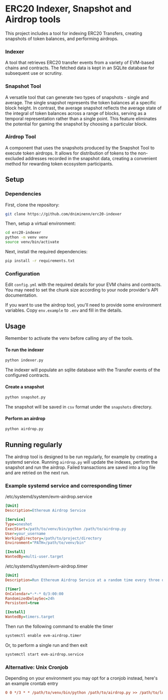 # ERC20 Indexer, Snapshot and Airdrop tools

This project includes a tool for indexing ERC20 Transfers, creating snapshots of token balances, and performing airdrops.

### Indexer
A tool that retrieves ERC20 transfer events from a variety of EVM-based chains and contracts. The fetched data is kept in an SQLite database for subsequent use or scrutiny.

### Snapshot Tool
A versatile tool that can generate two types of snapshots - single and average. The single snapshot represents the token balances at a specific block height. In contrast, the average snapshot reflects the average state of the integral of token balances across a range of blocks, serving as a temporal representation rather than a single point. This feature eliminates the potential for gaming the snapshot by choosing a particular block.

### Airdrop Tool
A component that uses the snapshots produced by the Snapshot Tool to execute token airdrops. It allows for distribution of tokens to the non-excluded addresses recorded in the snapshot data, creating a convenient method for rewarding token ecosystem participants.

## Setup

### Dependencies

First, clone the repository:

```bash
git clone https://github.com/dniminenn/erc20-indexer
```

Then, setup a virtual environment:

```bash
cd erc20-indexer
python -m venv venv
source venv/bin/activate
```
Next, install the required dependencies:

```bash
pip install -r requirements.txt
```

### Configuration

Edit `config.yml` with the required details for your EVM chains and contracts. You may need to set the chunk size according to your node provider's API documentation.

If you want to use the airdrop tool, you'll need to provide some environment variables. Copy `env.example` to `.env` and fill in the details.

## Usage

Remember to activate the venv before calling any of the tools.

#### To run the indexer

```bash
python indexer.py
```

The indexer will populate an sqlite database with the Transfer events of the configured contracts.

#### Create a snapshot

```bash
python snapshot.py
```

The snapshot will be saved in `csv` format under the `snapshots` directory.

#### Perform an airdrop
```bash
python airdrop.py
```

## Running regularly

The airdrop tool is designed to be run regularly, for example by creating a systemd service. Running `airdrop.py` will update the indexes, perform the snapshot and run the airdrop. Failed transactions are saved into a log file and are retried on the next run.

### Example systemd service and corresponding timer

/etc/systemd/system/evm-airdrop.service
```ini
[Unit]
Description=Ethereum Airdrop Service

[Service]
Type=oneshot
ExecStart=/path/to/venv/bin/python /path/to/airdrop.py
User=your_username
WorkingDirectory=/path/to/project/directory
Environment="PATH=/path/to/venv/bin"

[Install]
WantedBy=multi-user.target
```

/etc/systemd/system/evm-airdrop.timer
```ini
[Unit]
Description=Run Ethereum Airdrop Service at a random time every three days

[Timer]
OnCalendar=*-*-* 0/3:00:00
RandomizedDelaySec=24h
Persistent=true

[Install]
WantedBy=timers.target
```

Then run the following command to enable the timer
```bash
systemctl enable evm-airdrop.timer
```

Or, to perform a single run and then exit
```bash
systemctl start evm-airdrop.service
```

### Alternative: Unix Cronjob
Depending on your environment you may opt for a cronjob instead, here's an example crontab entry
```ini
0 0 */3 * * /path/to/venv/bin/python /path/to/airdrop.py >> /path/to/logfile.log 2>&1
```
